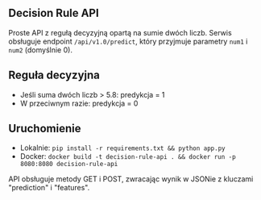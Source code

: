 ## Decision Rule API

Proste API z regułą decyzyjną opartą na sumie dwóch liczb. Serwis obsługuje endpoint `/api/v1.0/predict`, który przyjmuje parametry `num1` i `num2` (domyślnie 0).

## Reguła decyzyjna
- Jeśli suma dwóch liczb > 5.8: predykcja = 1
- W przeciwnym razie: predykcja = 0

## Uruchomienie
- Lokalnie: `pip install -r requirements.txt && python app.py`
- Docker: `docker build -t decision-rule-api . && docker run -p 8080:8080 decision-rule-api`

API obsługuje metody GET i POST, zwracając wynik w JSONie z kluczami "prediction" i "features".